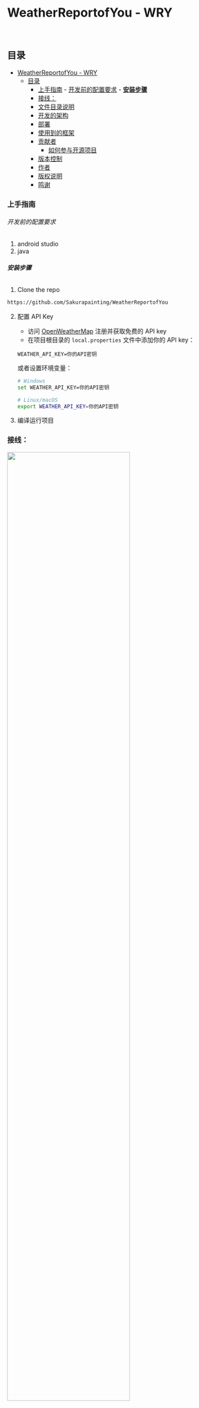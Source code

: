

# WeatherReportofYou - WRY


<br />

 
## 目录

- [WeatherReportofYou - WRY](#weatherreportofyou---wry)
  - [目录](#目录)
    - [上手指南](#上手指南)
          - [开发前的配置要求](#开发前的配置要求)
          - [**安装步骤**](#安装步骤)
    - [接线：](#接线)
    - [文件目录说明](#文件目录说明)
    - [开发的架构](#开发的架构)
    - [部署](#部署)
    - [使用到的框架](#使用到的框架)
    - [贡献者](#贡献者)
      - [如何参与开源项目](#如何参与开源项目)
    - [版本控制](#版本控制)
    - [作者](#作者)
    - [版权说明](#版权说明)
    - [鸣谢](#鸣谢)

### 上手指南



###### 开发前的配置要求

1. android studio
2. java


###### **安装步骤**

1. Clone the repo

```sh
https://github.com/Sakurapainting/WeatherReportofYou
```

2. 配置 API Key

   - 访问 [OpenWeatherMap](https://openweathermap.org/api) 注册并获取免费的 API key
   - 在项目根目录的 `local.properties` 文件中添加你的 API key：
   
   ```properties
   WEATHER_API_KEY=你的API密钥
   ```
   
   或者设置环境变量：
   ```sh
   # Windows
   set WEATHER_API_KEY=你的API密钥
   
   # Linux/macOS
   export WEATHER_API_KEY=你的API密钥
   ```

3. 编译运行项目

### 接线：

<img src="button_schematic.jpg" width="75%" > </img>
<img src="cam_schematic.jpg" width="75%" > </img>

### 文件目录说明




### 开发的架构 



### 部署



### 使用到的框架



### 贡献者



#### 如何参与开源项目

贡献使开源社区成为一个学习、激励和创造的绝佳场所。你所作的任何贡献都是**非常感谢**的。


1. Fork the Project
2. Create your Feature Branch (`git checkout -b feature/AmazingFeature`)
3. Commit your Changes (`git commit -m 'Add some AmazingFeature'`)
4. Push to the Branch (`git push origin feature/AmazingFeature`)
5. Open a Pull Request



### 版本控制

该项目使用Git进行版本管理。您可以在repository参看当前可用版本。

### 作者

you2899047197@163.com


### 版权说明


### 鸣谢


